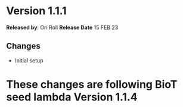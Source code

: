 # Version 1.1.1

**Released by**: Ori Roll **Release Date** 15 FEB 23

## Changes

- Initial setup

# These changes are following BioT seed lambda Version 1.1.4